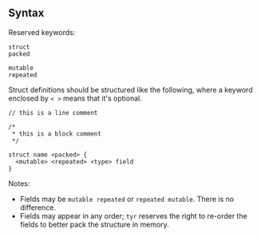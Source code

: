 ## Syntax

Reserved keywords:
```
struct
packed

mutable
repeated
```

Struct definitions should be structured like the following, where a keyword enclosed by `< >`
means that it's optional.
```
// this is a line comment

/*
 * this is a block comment
 */

struct name <packed> {
  <mutable> <repeated> <type> field
}
```
Notes:
 - Fields may be `mutable repeated` or `repeated mutable`. There is no difference.
 - Fields may appear in any order; `tyr` reserves the right to re-order the fields to better pack the 
 structure in memory.